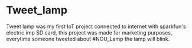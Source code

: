 # Tweet_lamp
Tweet lamp was my first IoT project connected to internet with sparkfun's electric imp SD card, this project was made for marketing purposes, everytime someone tweeted about #NOU_Lamp the lamp will blink. 
